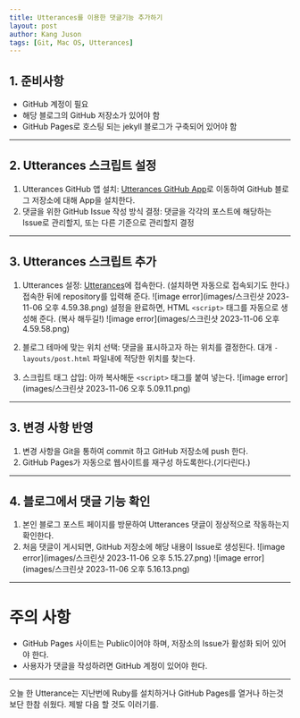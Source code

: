 ```yaml
---
title: Utterances를 이용한 댓글기능 추가하기
layout: post
author: Kang Juson
tags: [Git, Mac OS, Utterances]
---
```

## 1. 준비사항
- GitHub 계정이 필요
- 해당 블로그의 GitHub 저장소가 있어야 함
- GitHub Pages로 호스팅 되는 jekyll 블로그가 구축되어 있어야 함
---

## 2. Utterances 스크립트 설정
 1. Utterances GitHub 앱 설치: [Utterances GitHub App](https://github.com/apps/utterances)로 이동하여 GitHub 블로그 저장소에 대해 App을 설치한다.
 2. 댓글을 위한 GitHub Issue  작성 방식 결정: 댓글을 각각의 포스트에 해당하는 Issue로 관리할지, 또는 다른 기준으로 관리할지 결정
 ---

 ## 3. Utterances 스크립트 추가
 1. Utterances 설정: [Utterances](https://utteranc.es/)에 접속한다. (설치하면 자동으로 접속되기도 한다.) 접속한 뒤에 repository를 입력해 준다.
 ![image error](images/스크린샷 2023-11-06 오후 4.59.38.png)
 설정을 완료하면, HTML `<script>` 태그를 자동으로 생성해 준다. (복사 해두길!)
 ![image error](images/스크린샷 2023-11-06 오후 4.59.58.png)

 2. 블로그 테마에 맞는 위치 선택: 댓글을 표시하고자 하는 위치를 결정한다. 대개 `-layouts/post.html` 파일내에 적당한 위치를 찾는다.

 3. 스크립트 태그 삽입: 아까 복사해둔 `<script>` 태그를 붙여 넣는다.
 ![image error](images/스크린샷 2023-11-06 오후 5.09.11.png)

---

## 3. 변경 사항 반영
 1. 변경 사항을 Git을 통하여 commit 하고 GitHub 저장소에 push 한다.
 2. GitHub Pages가 자동으로 웹사이트를 재구성 하도록한다.(기다린다.) 

---

## 4. 블로그에서 댓글 기능 확인
 1. 본인 블로그 포스트 페이지를 방문하여 Utterances 댓글이 정상적으로 작동하는지 확인한다.
 2. 처음 댓글이 게시되면, GitHub 저장소에 해당 내용이 Issue로 생성된다. 
 ![image error](images/스크린샷 2023-11-06 오후 5.15.27.png)
 ![image error](images/스크린샷 2023-11-06 오후 5.16.13.png)

---

# 주의 사항
 - GitHub Pages 사이트는 Public이어야 하며, 저장소의 Issue가 활성화 되어 있어야 한다.
 - 사용자가 댓글을 작성하려면 GitHub 계정이 있어야 한다.

 ---
 오늘 한 Utterance는 지난번에 Ruby를 설치하거나 GitHub Pages를 열거나 하는것 보단 한참 쉬웠다. 제발 다음 할 것도 이러기를.